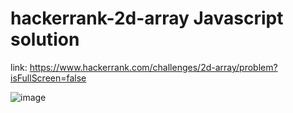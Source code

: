 # hackerrank-2d-array Javascript solution
link: https://www.hackerrank.com/challenges/2d-array/problem?isFullScreen=false


![image](https://user-images.githubusercontent.com/55404814/128064774-93d8255d-be1b-4080-a7c9-aaea30ab5329.png)
